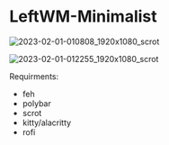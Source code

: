 # LeftWM-Minimalist

![2023-02-01-010808_1920x1080_scrot](https://user-images.githubusercontent.com/89389806/215921346-7b1217f5-3312-4374-b7aa-e4fb8ac3d694.png)

![2023-02-01-012255_1920x1080_scrot](https://user-images.githubusercontent.com/89389806/215921965-f82675cd-cce3-4a6c-8d76-6f44714ef3bc.png)


Requirments: 
  - feh
  - polybar
  - scrot
  - kitty/alacritty
  - rofi
